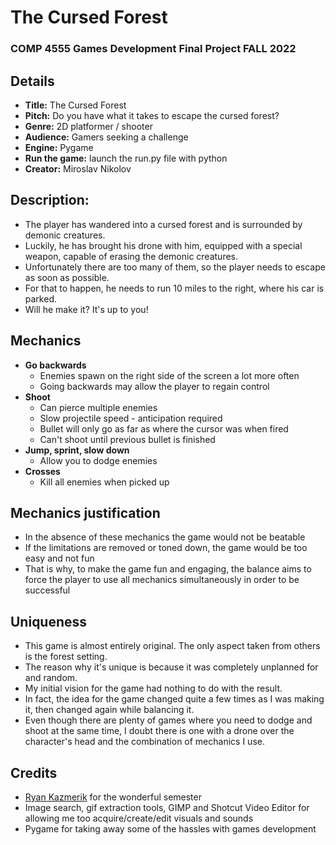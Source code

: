 # The Cursed Forest

### COMP 4555 Games Development Final Project FALL 2022

## Details
- **Title:** The Cursed Forest
- **Pitch:** Do you have what it takes to escape the cursed forest?
- **Genre:** 2D platformer / shooter
- **Audience:** Gamers seeking a challenge
- **Engine:** Pygame
- **Run the game:** launch the run.py file with python
- **Creator:** Miroslav Nikolov

## Description:
- The player has wandered into a cursed forest and is surrounded by demonic creatures.
- Luckily, he has brought his drone with him, equipped with a special weapon, capable of erasing the demonic creatures.
- Unfortunately there are too many of them, so the player needs to escape as soon as possible.
- For that to happen, he needs to run 10 miles to the right, where his car is parked.
- Will he make it? It's up to you!

## Mechanics
- **Go backwards**
  - Enemies spawn on the right side of the screen a lot more often
  - Going backwards may allow the player to regain control
- **Shoot**
  - Can pierce multiple enemies
  - Slow projectile speed - anticipation required
  - Bullet will only go as far as where the cursor was when fired
  -  Can't shoot until previous bullet is finished
- **Jump, sprint, slow down**
  - Allow you to dodge enemies
- **Crosses**
  - Kill all enemies when picked up

## Mechanics justification
- In the absence of these mechanics the game would not be beatable
- If the limitations are removed or toned down, the game would be too easy and not fun
- That is why, to make the game fun and engaging, the balance aims to force the player to use all mechanics simultaneously in order to be successful

## Uniqueness
- This game is almost entirely original. The only aspect taken from others is the forest setting.
- The reason why it's unique is because it was completely unplanned for and random.
- My initial vision for the game had nothing to do with the result.
- In fact, the idea for the game changed quite a few times as I was making it, then changed again while balancing it.
- Even though there are plenty of games where you need to dodge and shoot at the same time, I doubt there is one with a drone over the character's head and the combination of mechanics I use.

## Credits
- [Ryan Kazmerik](https://ca.linkedin.com/in/ryan-kazmerik-22049326) for the wonderful semester
- Image search, gif extraction tools, GIMP and Shotcut Video Editor for allowing me too acquire/create/edit visuals and sounds
- Pygame for taking away some of the hassles with games development
